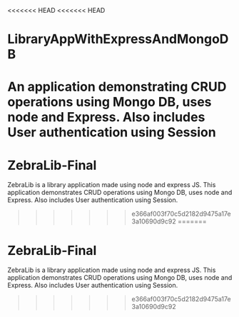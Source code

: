 <<<<<<< HEAD
<<<<<<< HEAD
# LibraryAppWithExpressAndMongoDB
An application demonstrating CRUD operations using Mongo DB, uses node and Express. Also includes User authentication using Session
=======
# ZebraLib-Final
ZebraLib is a library application made using node and express JS. This application demonstrates CRUD operations using Mongo DB, uses node and Express. Also includes User authentication using Session.
>>>>>>> e366af003f70c5d2182d9475a17e3a10690d9c92
=======
# ZebraLib-Final
ZebraLib is a library application made using node and express JS. This application demonstrates CRUD operations using Mongo DB, uses node and Express. Also includes User authentication using Session.
>>>>>>> e366af003f70c5d2182d9475a17e3a10690d9c92
